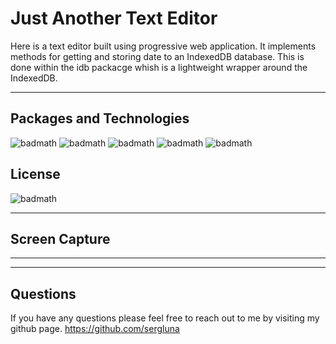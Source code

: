 # Just Another Text Editor
Here is a text editor built using progressive web application. It implements methods for getting and storing date to an IndexedDB database. This is done within the idb packacge whish is a lightweight wrapper around the IndexedDB.

---

## Packages and Technologies

![badmath](https://img.shields.io/badge/Language-JavaScript-blue)
![badmath](https://img.shields.io/badge/Registry-npm-ff69b4)
![badmath](https://img.shields.io/badge/Enviorment-Node.js-success)
![badmath](https://img.shields.io/badge/Framework-Express.js-red)
![badmath](https://img.shields.io/badge/Package-idb-ff69b5)


## License
![badmath](https://img.shields.io/badge/License-MIT-red)

---
## Screen Capture

---

---

## Questions

If you have any questions please feel free to reach out to me by visiting my github page.
https://github.com/sergluna

